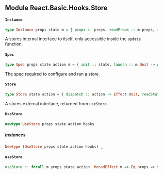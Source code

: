## Module React.Basic.Hooks.Store

#### `Instance`

``` purescript
type Instance props state m = { props :: props, readProps :: m props, readState :: m state, setState :: (state -> state) -> m Unit, state :: state }
```

A stores internal interface to itself, only accessible inside the `update` function.

#### `Spec`

``` purescript
type Spec props state action m = { init :: state, launch :: m Unit -> Aff Unit, props :: props, update :: Instance props state m -> action -> m Unit }
```

The spec required to configure and run a store.

#### `Store`

``` purescript
type Store state action = { dispatch :: action -> Effect Unit, readState :: Effect state, state :: state }
```

A stores external interface, returned from `useStore`.

#### `UseStore`

``` purescript
newtype UseStore props state action hooks
```

##### Instances
``` purescript
Newtype (UseStore props state action hooks) _
```

#### `useStore`

``` purescript
useStore :: forall m props state action. MonadEffect m => Eq props => Spec props state action m -> Hook (UseStore props state action) (Store state action)
```


